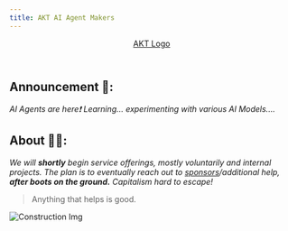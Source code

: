 ```yaml
---
title: AKT AI Agent Makers
---
```

<header>

[AKT Logo](https://avatars.githubusercontent.com/u/180512282)

</header>

## Announcement 📢: 


_AI Agents are here❗ Learning... experimenting with various AI Models...._
<!--
<img src=https://octodex.github.com/images/constructocat2.jpg alt=celebrate width=300 align=right>
-->


## About 🫵🏿:


_We will **shortly** begin service offerings, mostly voluntarily and internal projects. The plan is to eventually reach out to [sponsors](https://github.com/sponsors/accounts)/additional help, **after boots on the ground.** Capitalism hard to escape!_


> Anything that helps is good.


![Construction Img](<src img=https://octodex.github.com/images/constructocat2.jpg width="200" height="200">)

<!--
<img src=https://octodex.github.com/images/constructocat2jpg alt=celebrate width=300 align=right>
-->
